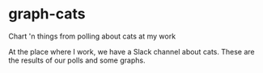# graph-cats
Chart 'n things from polling about cats at my work

At the place where I work, we have a Slack channel about cats. These are the results of our polls and some graphs.
